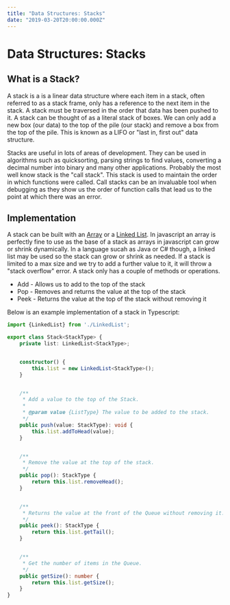 ```yaml
---
title: "Data Structures: Stacks"
date: "2019-03-20T20:00:00.000Z"
---
```


# Data Structures: Stacks
## What is a Stack?
A stack is a is a linear data structure where each item in a stack, often referred to as a stack frame, only has a reference to the next item in the stack. A stack must be traversed in the order that data has been pushed to it. A stack can be thought of as a literal stack of boxes. We can only add a new box (our data) to the top of the pile (our stack) and remove a box from the top of the pile. This is known as a LIFO or "last in, first out" data structure.

Stacks are useful in lots of areas of development. They can be used in algorithms such as quicksorting, parsing strings to find values, converting a decimal number into binary and many other applications. Probably the most well know stack is the "call stack". This stack is used to maintain the order in which functions were called. Call stacks can be an invaluable tool when debugging as they show us the order of function calls that lead us to the point at which there was an error.

## Implementation
A stack can be built with an [Array](https://www.dantony.uk/data-arrays/) or a [Linked List](https://www.dantony.uk/data-linked-lists/). In javascript an array is perfectly fine to use as the base of a stack as arrays in javascript can grow or shrink dynamically. In a language sucah as Java or C# though, a linked list may be used so the stack can grow or shrink as needed. If a stack is limited to a max size and we try to add a further value to it, it will throw a "stack overflow" error. A stack only has a couple of methods or operations.

- Add - Allows us to add to the top of the stack
- Pop - Removes and returns the value at the top of the stack
- Peek - Returns the value at the top of the stack without removing it

Below is an example implementation of a stack in Typescript:

```typescript
import {LinkedList} from './LinkedList';

export class Stack<StackType> {
    private list: LinkedList<StackType>;


    constructor() {
        this.list = new LinkedList<StackType>();
    }


    /**
     * Add a value to the top of the Stack.
     * 
     * @param value {ListType} The value to be added to the stack.
     */
    public push(value: StackType): void {
        this.list.addToHead(value);
    }


    /**
     * Remove the value at the top of the stack.
     */
    public pop(): StackType {
        return this.list.removeHead();
    }


    /**
     * Returns the value at the front of the Queue without removing it.
     */
    public peek(): StackType {
        return this.list.getTail();
    }


    /**
     * Get the number of items in the Queue.
     */
    public getSize(): number {
        return this.list.getSize();
    }
}

```